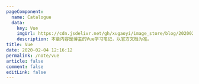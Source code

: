 ```yaml
---
pageComponent:
  name: Catalogue
  data:
    key: Vue
    imgUrl: https://cdn.jsdelivr.net/gh/xugaoyi/image_store/blog/20200204143633.png
    description: 本章内容是博主的Vue学习笔记，以官方文档为准。
title: Vue
date: 2020-02-04 12:16:12
permalink: /note/vue
article: false
comment: false
editLink: false
---
```

